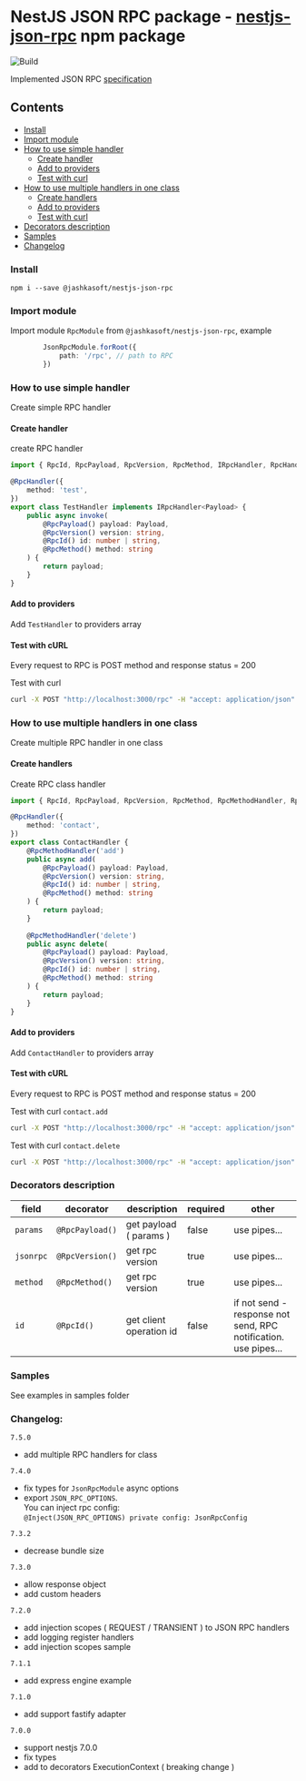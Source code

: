 # NestJS JSON RPC package - [nestjs-json-rpc](https://www.npmjs.com/package/@jashkasoft/nestjs-json-rpc) npm package

![Build](https://github.com/Insidexa/nestjs-rpc/workflows/Build/badge.svg)

Implemented JSON RPC [specification](https://www.jsonrpc.org/specification)


## Contents

- [Install](#install)
- [Import module](#import-module)
- [How to use simple handler](#how-to-use-simple-handler)
    - [Create handler](#create-simple-handler)
    - [Add to providers](#add-simple-handler-provider)
    - [Test with curl](#test-simple-handler-curl)
- [How to use multiple handlers in one class](#multi-handlers-in-class)
    - [Create handlers](#create-multiple-handlers)
    - [Add to providers](#add-multiple-handler-provider)
    - [Test with curl](#test-multiple-handler-curl)
- [Decorators description](#decorators-description)
- [Samples](#samples)
- [Changelog](#changelog)


### <a id="install"></a> Install

   `npm i --save @jashkasoft/nestjs-json-rpc`

### <a id="import-module"></a> Import module

Import module `RpcModule` from `@jashkasoft/nestjs-json-rpc`, example  

```typescript
        JsonRpcModule.forRoot({
            path: '/rpc', // path to RPC
        })
```

### <a id="how-to-use-simple-handler"></a> How to use simple handler

Create simple RPC handler

#### <a id="create-simple-handler"></a> Create handler

create RPC handler  

```typescript
import { RpcId, RpcPayload, RpcVersion, RpcMethod, IRpcHandler, RpcHandler } from '@jashkasoft/nestjs-json-rpc';

@RpcHandler({
    method: 'test',
})
export class TestHandler implements IRpcHandler<Payload> {
    public async invoke(
        @RpcPayload() payload: Payload,
        @RpcVersion() version: string,
        @RpcId() id: number | string,
        @RpcMethod() method: string
    ) {
        return payload;
    }
}
```


#### <a id="add-simple-handler-provider"></a> Add to providers

Add `TestHandler` to providers array  

 
#### <a id="test-simple-handler-curl"></a> Test with cURL

Every request to RPC is POST method and response status = 200  

Test with curl  

```bash
curl -X POST "http://localhost:3000/rpc" -H "accept: application/json" -H "Content-Type: application/json" -d '{"jsonrpc": "2.0", "method": "test", "id": 2}'
```
    
    

### <a id="multi-handlers-in-class"></a> How to use multiple handlers in one class

Create multiple RPC handler in one class  

#### <a id="create-multiple-handlers"></a> Create handlers

Create RPC class handler  

```typescript
import { RpcId, RpcPayload, RpcVersion, RpcMethod, RpcMethodHandler, RpcHandler } from '@jashkasoft/nestjs-json-rpc';

@RpcHandler({
    method: 'contact',
})
export class ContactHandler {
    @RpcMethodHandler('add')
    public async add(
        @RpcPayload() payload: Payload,
        @RpcVersion() version: string,
        @RpcId() id: number | string,
        @RpcMethod() method: string
    ) {
        return payload;
    }
    
    @RpcMethodHandler('delete')
    public async delete(
        @RpcPayload() payload: Payload,
        @RpcVersion() version: string,
        @RpcId() id: number | string,
        @RpcMethod() method: string
    ) {
        return payload;
    }
}
```


#### <a id="add-multiple-handler-provider"></a> Add to providers

Add `ContactHandler` to providers array  

 
#### <a id="test-multiple-handler-curl"></a> Test with cURL

Every request to RPC is POST method and response status = 200  

Test with curl `contact.add`  

```bash
curl -X POST "http://localhost:3000/rpc" -H "accept: application/json" -H "Content-Type: application/json" -d '{"jsonrpc": "2.0", "method": "contact.add", "id": 2}'
```
    

Test with curl `contact.delete`  

```bash
curl -X POST "http://localhost:3000/rpc" -H "accept: application/json" -H "Content-Type: application/json" -d '{"jsonrpc": "2.0", "method": "contact.delete", "id": 2}'
```


### Decorators description

| field |  decorator |  description | required  | other  |
|---|---|---|---|---|
| `params` | `@RpcPayload()`  |  get payload ( params ) | false  | use pipes...  | 
| `jsonrpc` | `@RpcVersion()` | get rpc version  | true  | use pipes...  |  
| `method` | `@RpcMethod()` | get rpc version  | true  | use pipes...  |  
| `id` | `@RpcId()`  | get client operation id  | false  | if not send - response not send, RPC notification. use pipes...  |


### Samples
See examples in samples folder


### Changelog:  

`7.5.0`
 - add multiple RPC handlers for class

`7.4.0`
 - fix types for `JsonRpcModule` async options
 - export `JSON_RPC_OPTIONS`.  
   You can inject rpc config:  
   `@Inject(JSON_RPC_OPTIONS) private config: JsonRpcConfig`

`7.3.2`
 - decrease bundle size

`7.3.0`
 - allow response object
 - add custom headers

`7.2.0`
 - add injection scopes ( REQUEST / TRANSIENT ) to JSON RPC handlers
 - add logging register handlers
 - add injection scopes sample

`7.1.1`
 - add express engine example

`7.1.0`
 - add support fastify adapter

`7.0.0`
 - support nestjs 7.0.0
 - fix types
 - add to decorators ExecutionContext ( breaking change )
